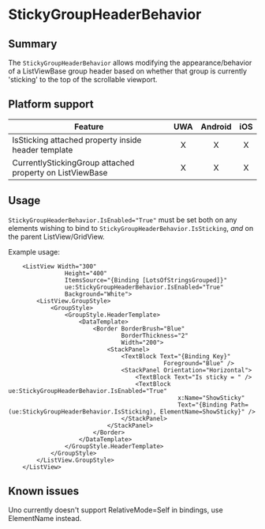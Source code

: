 ﻿# StickyGroupHeaderBehavior

## Summary

The `StickyGroupHeaderBehavior` allows modifying the appearance/behavior of a ListViewBase group header based on whether that group is 
currently 'sticking' to the top of the scrollable viewport.


## Platform support

| Feature                                                    | UWA | Android | iOS |
| ---------------------------------------------------------- |:---:|:-------:|:---:|
| IsSticking attached property inside header template        |  X  |    X    |  X  |
| CurrentlyStickingGroup attached property on ListViewBase   |  X  |    X    |  X  |

## Usage

`StickyGroupHeaderBehavior.IsEnabled="True"` must be set both on any elements wishing to bind to `StickyGroupHeaderBehavior.IsSticking`, 
_and_ on the parent ListView/GridView.

Example usage:

````
	<ListView Width="300"
				Height="400"
				ItemsSource="{Binding [LotsOfStringsGrouped]}"
				ue:StickyGroupHeaderBehavior.IsEnabled="True"
				Background="White">
		<ListView.GroupStyle>
			<GroupStyle>
				<GroupStyle.HeaderTemplate>
					<DataTemplate>
						<Border BorderBrush="Blue"
								BorderThickness="2"
								Width="200">
							<StackPanel>
								<TextBlock Text="{Binding Key}"
											Foreground="Blue" />
								<StackPanel Orientation="Horizontal">
									<TextBlock Text="Is sticky = " />
									<TextBlock ue:StickyGroupHeaderBehavior.IsEnabled="True"
												x:Name="ShowSticky"
												Text="{Binding Path=(ue:StickyGroupHeaderBehavior.IsSticking), ElementName=ShowSticky}" />
								</StackPanel>
							</StackPanel>
						</Border>
					</DataTemplate>
				</GroupStyle.HeaderTemplate>
			</GroupStyle>
		</ListView.GroupStyle>
	</ListView>
````

## Known issues

Uno currently doesn't support RelativeMode=Self in bindings, use ElementName instead.
